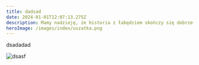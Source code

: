 ```yaml
---
title: dadsad
date: 2024-01-01T12:07:13.275Z
description: Mamy nadzieję, że historia z łabędziem skończy się dobrze. Dzięki interwencji pracowników firmy Staco Polska z Niepołomic w zeszłym tygodniu trafił do nas młody osobnik ze złamaną.
heroImage: /images/index/uszatka.png
---
```

dsadadad

![dsasf](/images/posts/red-striped-minimal-modern-winter-christmas-dinner-flyer.png "sfsfsf")